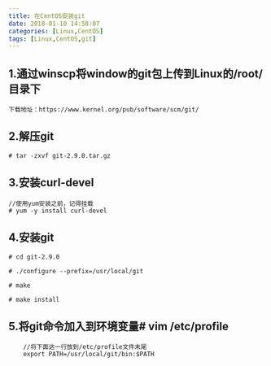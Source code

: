 ```yaml
---
title: 在CentOS安装git
date: 2018-01-10 14:58:07
categories: [Linux,CentOS]
tags: [Linux,CentOS,git]
---
```


## 1.通过winscp将window的git包上传到Linux的/root/目录下

```
下载地址：https://www.kernel.org/pub/software/scm/git/
```

## 2.解压git

```shell
# tar -zxvf git-2.9.0.tar.gz 
```

## 3.安装curl-devel

```shell
//使用yum安装之前，记得挂载
# yum -y install curl-devel
```

## 4.安装git

```shell
# cd git-2.9.0

# ./configure --prefix=/usr/local/git

# make

# make install
```

## 5.将git命令加入到环境变量# vim /etc/profile

```shell
    //将下面这一行放到/etc/profile文件末尾
    export PATH=/usr/local/git/bin:$PATH
```